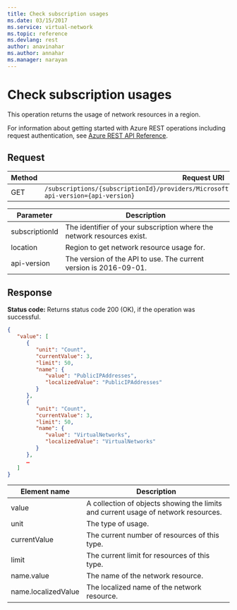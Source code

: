 ```yaml
---
title: Check subscription usages
ms.date: 03/15/2017
ms.service: virtual-network
ms.topic: reference
ms.devlang: rest
author: anavinahar 
ms.author: annahar 
ms.manager: narayan
---
```

# Check subscription usages

This operation returns the usage of network resources in a region.

For information about getting started with Azure REST operations including request authentication, see [Azure REST API Reference](../../../index.md).

## Request  

|Method|Request URI|  
|------------|-----------------|  
|GET|`/subscriptions/{subscriptionId}/providers/Microsoft.Network/locations/{location}/usages?api-version={api-version}`|  

| Parameter | Description |
| --------- | ----------- |
| subscriptionId | The identifier of your subscription where the network resources exist. |
| location | Region to get network resource usage for. |
| api-version | The version of the API to use. The current version is 2016-09-01. | 

## Response  
 **Status code:** Returns status code 200 (OK), if the operation was successful.  
  
```json  
{  
   "value": [  
      {  
         "unit": "Count",  
         "currentValue": 3,  
         "limit": 50,  
         "name": {  
            "value": "PublicIPAddresses",  
            "localizedValue": "PublicIPAddresses"  
         }  
      },  
      {  
         "unit": "Count",  
         "currentValue": 3,  
         "limit": 50,  
         "name": {  
            "value": "VirtualNetworks",  
            "localizedValue": "VirtualNetworks"  
         }  
      },  
      …  
   ]  
}  
```  
  
|Element name|Description|  
|------------------|-----------------|  
|value|A collection of objects showing the limits and current usage of  network resources.|  
|unit|The type of usage.|  
|currentValue|The current number of resources of this type.|  
|limit|The current limit for resources of this type.|  
|name.value|The name of the network resource.|  
|name.localizedValue|The localized name of the network resource.|

